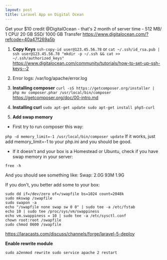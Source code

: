 ```yaml
---
layout: post
title: Laravel App on Digital Ocean
---
```

Get your $10 credit @DigitalOcean - that's 2 month of server time - 512 MB/ 1 CPU/ 20 GB SSD/ 1000 GB Transfer https://www.digitalocean.com/?refcode=40a47f269a5b

1. **Copy Keys**
`ssh-copy-id user@123.45.56.78`
or 
`cat ~/.ssh/id_rsa.pub | ssh user@123.45.56.78 "mkdir -p ~/.ssh && cat >> ~/.ssh/authorized_keys"`
https://www.digitalocean.com/community/tutorials/how-to-set-up-ssh-keys--2

2. Error logs: /var/log/apache/error.log

3. **Installing composer**
`curl -sS https://getcomposer.org/installer | php
mv composer.phar /usr/local/bin/composer`
https://getcomposer.org/doc/00-intro.md

4. **Installing curl**
`sudo apt-get update
sudo apt-get install php5-curl`

5. **Add swap memory**

 * First try to run composer this way: 

`php -d memory_limit=-1 /usr/local/bin/composer update`
If it works, just add memory_limit=-1 to your php.ini and you should be good.

 * If it doesn't and your box is a Homestead or Ubuntu, check if you have swap memory in your server:

`free -h`

And you should see something like:
Swap: 2.0G 93M 1.9G

If you don't, you better add some to your box:

    sudo dd if=/dev/zero of=/swapfile bs=1024 count=2048k
    sudo mkswap /swapfile
    sudo swapon -a
    echo "/swapfile none swap sw 0 0" | sudo tee -a /etc/fstab
    echo 10 | sudo tee /proc/sys/vm/swappiness
    echo vm.swappiness = 10 | sudo tee -a /etc/sysctl.conf
    chown root:root /swapfile
    sudo chmod 0600 /swapfile
https://laracasts.com/discuss/channels/forge/laravel-5-deploy

**Enable rewrite module**

`sudo a2enmod rewrite
sudo service apache 2 restart`
